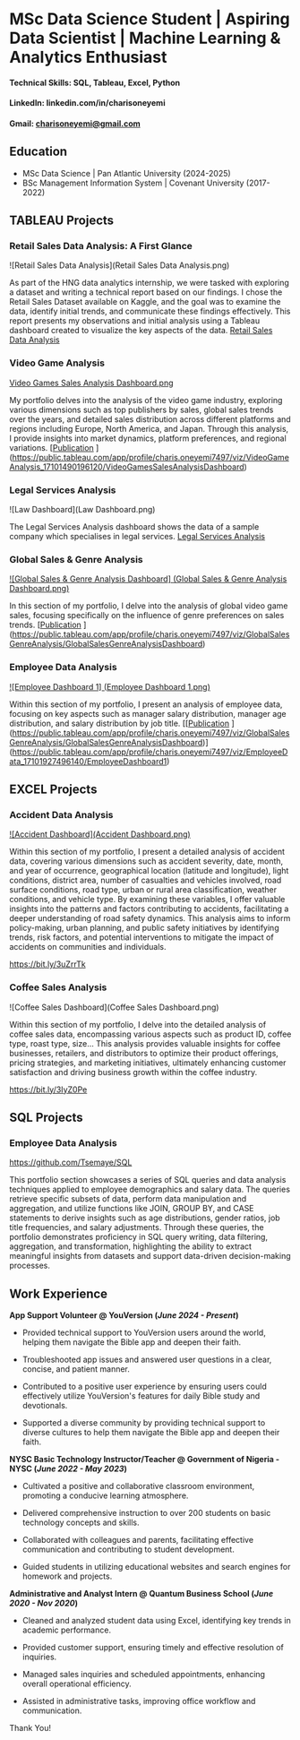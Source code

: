 # MSc Data Science Student | Aspiring Data Scientist | Machine Learning & Analytics Enthusiast

#### Technical Skills: SQL, Tableau, Excel, Python
#### LinkedIn: linkedin.com/in/charisoneyemi
#### Gmail: charisoneyemi@gmail.com


## Education
- MSc Data Science | Pan Atlantic University (2024-2025)
- BSc Management Information System | Covenant University (2017-2022)								       		
					       		

## TABLEAU Projects
### Retail Sales Data Analysis: A First Glance
![Retail Sales Data Analysis](Retail Sales Data Analysis.png)

As part of the HNG data analytics internship, we were tasked with exploring a dataset and writing a technical report based on our findings. I chose the Retail Sales Dataset available on Kaggle, and the goal was to examine the data, identify initial trends, and communicate these findings effectively. This report presents my observations and initial analysis using a Tableau dashboard created to visualize the key aspects of the data.
[Retail Sales Data Analysis](https://charisoneyemi.wordpress.com/2024/06/28/retail-sales-data-analysis-a-first-glance-2/)

### Video Game Analysis
[Video Games Sales Analysis Dashboard.png
](https://github.com/Tsemaye/portfolio/blob/main/Video%20Games%20Sales%20Analysis%20Dashboard.png)

My portfolio delves into the analysis of the video game industry, exploring various dimensions such as top publishers by sales, global sales trends over the years, and detailed sales distribution across different platforms and regions including Europe, North America, and Japan. Through this analysis, I provide insights into market dynamics, platform preferences, and regional variations.
[[Publication](https://www.mdpi.com/1424-8220/22/8/3048)
](https://public.tableau.com/app/profile/charis.oneyemi7497/viz/VideoGameAnalysis_17101490196120/VideoGamesSalesAnalysisDashboard)

### Legal Services Analysis
![Law Dashboard](Law Dashboard.png)

The Legal Services Analysis dashboard shows the data of a sample company which specialises in legal services.
[Legal Services Analysis](https://public.tableau.com/views/LawDashboard_17108603340770/Dashboard1)

### Global Sales & Genre Analysis
[![Global Sales & Genre Analysis Dashboard] (Global Sales & Genre Analysis Dashboard.png)
](https://github.com/Tsemaye/portfolio/blob/main/Global%20Sales%20%26%20Genre%20Analysis%20Dashboard.png)

In this section of my portfolio, I delve into the analysis of global video game sales, focusing specifically on the influence of genre preferences on sales trends.
[[Publication](https://www.mdpi.com/1424-8220/22/11/4240)
](https://public.tableau.com/app/profile/charis.oneyemi7497/viz/GlobalSalesGenreAnalysis/GlobalSalesGenreAnalysisDashboard)


### Employee Data Analysis
[![Employee Dashboard 1] (Employee Dashboard 1.png)
](https://github.com/Tsemaye/portfolio/blob/main/Employee%20Dashboard%201.png)

Within this section of my portfolio, I present an analysis of employee data, focusing on key aspects such as manager salary distribution, manager age distribution, and salary distribution by job title. 
[[[Publication](https://www.mdpi.com/1424-8220/22/11/4240)
](https://public.tableau.com/app/profile/charis.oneyemi7497/viz/GlobalSalesGenreAnalysis/GlobalSalesGenreAnalysisDashboard)](https://public.tableau.com/app/profile/charis.oneyemi7497/viz/EmployeeData_17101927496140/EmployeeDashboard1)

## EXCEL Projects
### Accident Data Analysis
[![Accident Dashboard](Accident Dashboard.png)
](https://github.com/Tsemaye/portfolio/blob/main/Accident%20Dashboard.png)

Within this section of my portfolio, I present a detailed analysis of accident data, covering various dimensions such as accident severity, date, month, and year of occurrence, geographical location (latitude and longitude), light conditions, district area, number of casualties and vehicles involved, road surface conditions, road type, urban or rural area classification, weather conditions, and vehicle type. By examining these variables, I offer valuable insights into the patterns and factors contributing to accidents, facilitating a deeper understanding of road safety dynamics. This analysis aims to inform policy-making, urban planning, and public safety initiatives by identifying trends, risk factors, and potential interventions to mitigate the impact of accidents on communities and individuals.

https://bit.ly/3uZrrTk


### Coffee Sales Analysis
![Coffee Sales Dashboard](Coffee Sales Dashboard.png)

Within this section of my portfolio, I delve into the detailed analysis of coffee sales data, encompassing various aspects such as product ID, coffee type, roast type, size... This analysis provides valuable insights for coffee businesses, retailers, and distributors to optimize their product offerings, pricing strategies, and marketing initiatives, ultimately enhancing customer satisfaction and driving business growth within the coffee industry.

https://bit.ly/3IyZ0Pe

## SQL Projects
### Employee Data Analysis

https://github.com/Tsemaye/SQL

This portfolio section showcases a series of SQL queries and data analysis techniques applied to employee demographics and salary data. The queries retrieve specific subsets of data, perform data manipulation and aggregation, and utilize functions like JOIN, GROUP BY, and CASE statements to derive insights such as age distributions, gender ratios, job title frequencies, and salary adjustments. Through these queries, the portfolio demonstrates proficiency in SQL query writing, data filtering, aggregation, and transformation, highlighting the ability to extract meaningful insights from datasets and support data-driven decision-making processes.



## Work Experience
  
**App Support Volunteer  @ YouVersion (_June 2024 - Present_)**
- Provided technical support to YouVersion users around the world, helping them navigate the Bible app and deepen their faith.

- Troubleshooted app issues and answered user questions in a clear, concise, and patient manner.

- Contributed to a positive user experience by ensuring users could effectively utilize YouVersion's features for daily Bible study and devotionals.

- Supported a diverse community by providing technical support to diverse cultures to help them navigate the Bible app and deepen their faith.

 
**NYSC Basic Technology Instructor/Teacher  @ Government of Nigeria - NYSC (_June 2022 - May 2023_)**
- Cultivated a positive and collaborative classroom environment, promoting a conducive learning atmosphere.

- Delivered comprehensive instruction to over 200 students on basic technology concepts and skills.

- Collaborated with colleagues and parents, facilitating effective communication and contributing to student development.

- Guided students in utilizing educational websites and search engines for homework and projects.


**Administrative and Analyst Intern @ Quantum Business School (_June 2020 - Nov 2020_)**
- Cleaned and analyzed student data using Excel, identifying key trends in academic performance.

- Provided customer support, ensuring timely and effective resolution of inquiries.

- Managed sales inquiries and scheduled appointments, enhancing overall operational efficiency.

- Assisted in administrative tasks, improving office workflow and communication.



Thank You!
